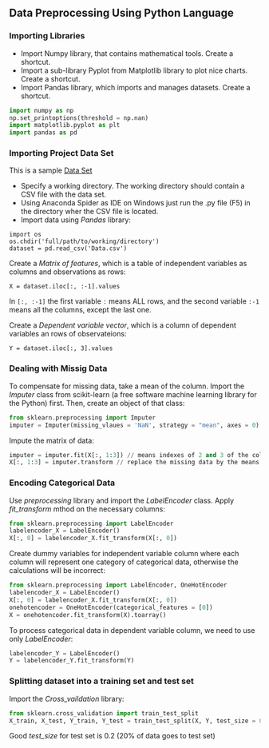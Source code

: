 ## Data Preprocessing Using Python Language

### Importing Libraries
- Import Numpy library, that contains mathematical tools. Create a shortcut.
- Import a sub-library Pyplot from Matplotlib library to plot nice charts. Create a shortcut.
- Import Pandas library, which imports and manages datasets. Create a shortcut.
```python
import numpy as np
np.set_printoptions(threshold = np.nan)
import matplotlib.pyplot as plt
import pandas as pd
```
### Importing Project Data Set
This is a sample [Data Set](https://github.com/vgorbic1/data-science/edit/master/Machine%20Learning/Data.csv)

- Specify a working directory. The working directory should contain a CSV file with the data set.
- Using Anaconda Spider as IDE on Windows just run the .py file (F5) in the directory wher the CSV file is located.
- Import data using *Pandas* library:
```
import os
os.chdir('full/path/to/working/directory')
dataset = pd.read_csv('Data.csv')
```
Create  a *Matrix of features*, which is a table of independent variables as columns and observations as rows:
```
X = dataset.iloc[:, :-1].values
```
In `[:, :-1]` the first variable `:` means ALL rows, and the second variable `:-1` means all the columns, except the last one.

Create a *Dependent variable vector*, which is a column of dependent variables an rows of observateions:
```
Y = dataset.iloc[:, 3].values
```
### Dealing with Missig Data
To compensate for missing data, take a mean of the column. Import the *Imputer* class from scikit-learn (a free software machine learning library for the Python) first. Then, create an object of that class:
```python
from sklearn.preprocessing import Imputer
imputer = Imputer(missing_vlaues = 'NaN', strategy = "mean", axes = 0)
```
Impute the matrix of data:
```python
imputer = imputer.fit(X[:, 1:3]) // means indexes of 2 and 3 of the columns
X[:, 1:3] = imputer.transform // replace the missing data by the means (average) of the columns
```
### Encoding Categorical Data
Use *preprocessing* library and import the *LabelEncoder* class. Apply *fit_transform* mthod on the necessary columns:
```python
from sklearn.preprocessing import LabelEncoder
labelencoder_X = LabelEncoder()
X[:, 0] = labelencoder_X.fit_transform(X[:, 0])
```
Create dummy variables for independent variable column where each column will represent one category of categorical data, otherwise the calculations will be incorrect:
```python
from sklearn.preprocessing import LabelEncoder, OneHotEncoder
labelencoder_X = LabelEncoder()
X[:, 0] = labelencoder_X.fit_transform(X[:, 0])
onehotencoder = OneHotEncoder(categorical_features = [0])
X = onehotencoder.fit_transform(X).toarray()
```
To process categorical data in dependent variable column, we need to use only *LabelEncoder*:
```python
labelencoder_Y = LabelEncoder()
Y = labelencoder_Y.fit_transform(Y)
```
### Splitting dataset into a training set and test set
Import the *Cross_vaildation* library:
```python
from sklearn.cross_validation import train_test_split
X_train, X_test, Y_train, Y_test = train_test_split(X, Y, test_size = 0.2, random_state = 0)
```
Good *test_size* for test set is 0.2 (20% of data goes to test set)
